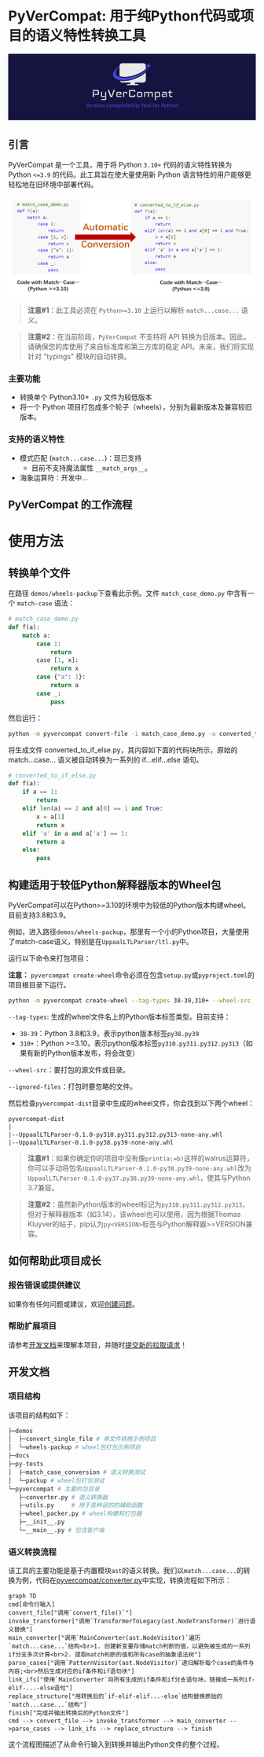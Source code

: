 PyVerCompat: 用于纯Python代码或项目的语义特性转换工具
================================================================================

![Logo](docs/pics/logo.png)

## 引言

PyVerCompat 是一个工具，用于将 Python `3.10+` 代码的语义特性转换为 Python `<=3.9` 的代码。此工具旨在使大量使用新 Python 语言特性的用户能够更轻松地在旧环境中部署代码。

![转换效果](docs/pics/conversion-effect.png)

> **注意#1**：此工具必须在 `Python>=3.10` 上运行以解析 `match...case...` 语义。

> **注意#2**：在当前阶段，`PyVerCompat` 不支持将 API 转换为旧版本。因此，请确保您的库使用了来自标准库和第三方库的稳定 API。未来，我们将实现针对 "typings" 模块的自动转换。

### 主要功能

- 转换单个 Python3.10+ `.py` 文件为较低版本
- 将一个 Python 项目打包成多个轮子（wheels），分别为最新版本及兼容较旧版本。

### 支持的语义特性

- 模式匹配 (`match...case...`)：现已支持
  - 目前不支持魔法属性 `__match_args__`。
- 海象运算符：开发中...

## PyVerCompat 的工作流程

# 使用方法

## 转换单个文件

在路径 `demos/wheels-packup`下查看此示例。文件 `match_case_demo.py` 中含有一个 `match-case` 语法：
```python
# match_case_demo.py
def f(a):
    match a:
        case 1:
            return
        case [1, x]:
            return x
        case {"a": 1}:
            return a
        case _:
            pass
```

然后运行：

```sh
python -m pyvercompat convert-file -i match_case_demo.py -o converted_to_if_else.py --encoding utf8 
```

将生成文件 converted_to_if_else.py，其内容如下面的代码块所示，原始的 match...case... 语义被自动转换为一系列的 if...elif...else 语句。

```python
# converted_to_if_else.py
def f(a):
    if a == 1:
        return
    elif len(a) == 2 and a[0] == 1 and True:
        x = a[1]
        return x
    elif 'a' in a and a['a'] == 1:
        return a
    else:
        pass
```

## 构建适用于较低Python解释器版本的Wheel包

PyVerCompat可以在Python>=3.10的环境中为较低的Python版本构建wheel。目前支持3.8和3.9。

例如，进入路径`demos/wheels-packup`，那里有一个小的Python项目，大量使用了match-case语义，特别是在`UppaalLTLParser/ltl.py`中。

运行以下命令来打包项目：

**注意：** `pyvercompat create-wheel`命令必须在包含`setup.py`或`pyproject.toml`的项目根目录下运行。

```bash
python -m pyvercompat create-wheel --tag-types 38-39,310+ --wheel-src .\UppaalLTLParser\,.\README.md,.\setup.py --ignored-files .pyc
```

`--tag-types`: 生成的wheel文件名上的Python版本标签类型。目前支持：

- `38-39`：Python 3.8和3.9，表示python版本标签`py38.py39`
- `310+`：Python >=3.10，表示python版本标签`py310.py311.py312.py313`（如果有新的Python版本发布，将会改变）

`--wheel-src`：要打包的源文件或目录。

`--ignored-files`：打包时要忽略的文件。

然后检查`pyvercompat-dist`目录中生成的wheel文件，你会找到以下两个wheel：

```
pyvercompat-dist
|
|--UppaalLTLParser-0.1.0-py310.py311.py312.py313-none-any.whl
|--UppaalLTLParser-0.1.0-py38.py39-none-any.whl
```

> **注意#1**：如果你确定你的项目中没有像`print(a:=b)`这样的walrus运算符，你可以手动将包名`UppaalLTLParser-0.1.0-py38.py39-none-any.whl`改为`UppaalLTLParser-0.1.0-py37.py38.py39-none-any.whl`，使其与Python 3.7兼容。

> **注意#2**：虽然新Python版本的wheel标记为`py310.py311.py312.py313`，但对于解释器版本（如3.14），该wheel也可以使用，因为根据Thomas Kluyver的帖子，pip认为`py<VERSION>`标签与Python解释器>=VERSION兼容。

## 如何帮助此项目成长

### 报告错误或提供建议

如果你有任何问题或建议，欢迎[创建问题](https://github.com/hzyrc6011/pyvercompat/issues)。

### 帮助扩展项目

请参考[开发文档](#636562598)来理解本项目，并随时[提交新的拉取请求](https://github.com/hzyrc6011/pyvercompat/pulls)！


<div id="636562598"></div>

## 开发文档


### 项目结构

该项目的结构如下：

```python
├─demos
│  ├─convert_single_file # 单文件转换示例项目
│  └─wheels-packup # wheel包打包示例项目
├─docs
├─py-tests
│  ├─match_case_conversion # 语义转换测试
│  └─packup # wheel包打包测试
└─pyvercompat # 主要的包目录
   ├─converter.py # 语义转换器
   ├─utils.py     # 用于各种目的的辅助函数
   ├─wheel_packer.py # wheel构建和打包器
   ├─__init__.py 
   └─__main__.py # 包含客户端
```

### 语义转换流程

该工具的主要功能是基于内置模块`ast`的语义转换。我们以`match...case...`的转换为例，代码在[pyvercompat/converter.py](pyvercompat/converter.py)中实现，转换流程如下所示：

```mermaid
graph TD
cmd[命令行输入]
convert_file["调用`convert_file()`"]
invoke_transformer["调用`TransformerToLegacy(ast.NodeTransformer)`进行语义替换"]
main_converter["调用`MainConverter(ast.NodeVisitor)`遍历`match...case...`结构<br>1. 创建新变量存储match判断的值，以避免被生成的一系列if分支多次计算<br>2. 提取match判断的值和所有case的抽象语法树"]
parse_cases["调用`PatternVisitor(ast.NodeVisitor)`递归解析每个case的条件与内容;<br>然后生成对应的if条件和if语句块"]
link_ifs["使用`MainConverter`将所有生成的if条件和if分支语句块，链接成一系列if-elif-...-else语句"]
replace_structure["用转换后的`if-elif-elif...-else`结构替换原始的`match...case...`结构"]
finish["完成并输出转换后的Python文件"]
cmd --> convert_file --> invoke_transformer --> main_converter -->parse_cases --> link_ifs --> replace_structure --> finish
```

这个流程图描述了从命令行输入到转换并输出Python文件的整个过程。

